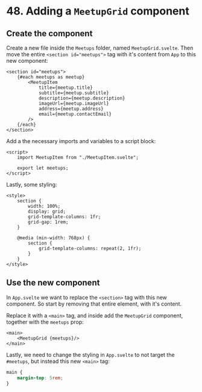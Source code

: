 # 48. Adding a `MeetupGrid` component

## Create the component

Create a new file inside the `Meetups` folder, named `MeetupGrid.svelte`.
Then move the entire `<section id="meetups">` tag with it's content from `App` to this new component:

```svelte
<section id="meetups">
    {#each meetups as meetup}
        <MeetupItem
            title={meetup.title}
            subtitle={meetup.subtitle}
            description={meetup.description}
            imageUrl={meetup.imageUrl}
            address={meetup.address}
            email={meetup.contactEmail}
        />
    {/each}
</section>
```

Add a the necessary imports and variables to a script block:

```svelte
<script>
    import MeetupItem from "./MeetupItem.svelte";

    export let meetups;
</script>
```

Lastly, some styling:

```svelte
<style>
    section {
        width: 100%;
        display: grid;
        grid-template-columns: 1fr;
        grid-gap: 1rem;
    }

    @media (min-width: 768px) {
        section {
            grid-template-columns: repeat(2, 1fr);
        }
    }
</style>
```

## Use the new component

In `App.svelte` we want to replace the `<section>` tag with this new component.
So start by removing that entire element, with it's content.

Replace it with a `<main>` tag, and inside add the `MeetupGrid` component, together with the `meetups` prop:

```svelte
<main>
    <MeetupGrid {meetups}/>
</main>
```

Lastly, we need to change the styling in `App.svelte` to not target the `#meetups`, but instead this new `<main>` tag:

```css
main {
    margin-top: 5rem;
}
```
